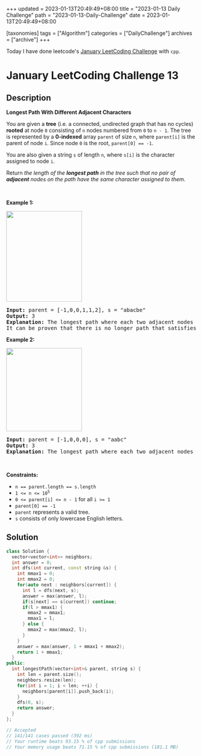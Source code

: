 +++
updated = 2023-01-13T20:49:49+08:00
title = "2023-01-13 Daily Challenge"
path = "2023-01-13-Daily-Challenge"
date = 2023-01-13T20:49:49+08:00

[taxonomies]
tags = ["Algorithm"]
categories = ["DailyChallenge"]
archives = ["archive"]
+++

Today I have done leetcode's [January LeetCoding Challenge](https://leetcode.com/problems/longest-path-with-different-adjacent-characters/) with `cpp`.

<!-- more -->

# January LeetCoding Challenge 13

## Description

**Longest Path With Different Adjacent Characters**

<p>You are given a <strong>tree</strong> (i.e. a connected, undirected graph that has no cycles) <strong>rooted</strong> at node <code>0</code> consisting of <code>n</code> nodes numbered from <code>0</code> to <code>n - 1</code>. The tree is represented by a <strong>0-indexed</strong> array <code>parent</code> of size <code>n</code>, where <code>parent[i]</code> is the parent of node <code>i</code>. Since node <code>0</code> is the root, <code>parent[0] == -1</code>.</p>

<p>You are also given a string <code>s</code> of length <code>n</code>, where <code>s[i]</code> is the character assigned to node <code>i</code>.</p>

<p>Return <em>the length of the <strong>longest path</strong> in the tree such that no pair of <strong>adjacent</strong> nodes on the path have the same character assigned to them.</em></p>

<p>&nbsp;</p>
<p><strong class="example">Example 1:</strong></p>
<img alt="" src="https://assets.leetcode.com/uploads/2022/03/25/testingdrawio.png" style="width: 201px; height: 241px;" />
<pre>
<strong>Input:</strong> parent = [-1,0,0,1,1,2], s = &quot;abacbe&quot;
<strong>Output:</strong> 3
<strong>Explanation:</strong> The longest path where each two adjacent nodes have different characters in the tree is the path: 0 -&gt; 1 -&gt; 3. The length of this path is 3, so 3 is returned.
It can be proven that there is no longer path that satisfies the conditions. 
</pre>

<p><strong class="example">Example 2:</strong></p>
<img alt="" src="https://assets.leetcode.com/uploads/2022/03/25/graph2drawio.png" style="width: 201px; height: 221px;" />
<pre>
<strong>Input:</strong> parent = [-1,0,0,0], s = &quot;aabc&quot;
<strong>Output:</strong> 3
<strong>Explanation:</strong> The longest path where each two adjacent nodes have different characters is the path: 2 -&gt; 0 -&gt; 3. The length of this path is 3, so 3 is returned.
</pre>

<p>&nbsp;</p>
<p><strong>Constraints:</strong></p>

<ul>
	<li><code>n == parent.length == s.length</code></li>
	<li><code>1 &lt;= n &lt;= 10<sup>5</sup></code></li>
	<li><code>0 &lt;= parent[i] &lt;= n - 1</code> for all <code>i &gt;= 1</code></li>
	<li><code>parent[0] == -1</code></li>
	<li><code>parent</code> represents a valid tree.</li>
	<li><code>s</code> consists of only lowercase English letters.</li>
</ul>


## Solution

``` cpp
class Solution {
  vector<vector<int>> neighbors;
  int answer = 0;
  int dfs(int current, const string &s) {
    int mmax1 = 0;
    int mmax2 = 0;
    for(auto next : neighbors[current]) {
      int l = dfs(next, s);
      answer = max(answer, l);
      if(s[next] == s[current]) continue;
      if(l > mmax1) {
        mmax2 = mmax1;
        mmax1 = l;
      } else {
        mmax2 = max(mmax2, l);
      }
    }
    answer = max(answer, 1 + mmax1 + mmax2);
    return 1 + mmax1;
  }
public:
  int longestPath(vector<int>& parent, string s) {
    int len = parent.size();
    neighbors.resize(len);
    for(int i = 1; i < len; ++i) {
      neighbors[parent[i]].push_back(i);
    }
    dfs(0, s);
    return answer;
  }
};

// Accepted
// 141/141 cases passed (392 ms)
// Your runtime beats 93.15 % of cpp submissions
// Your memory usage beats 71.15 % of cpp submissions (181.1 MB)
```
